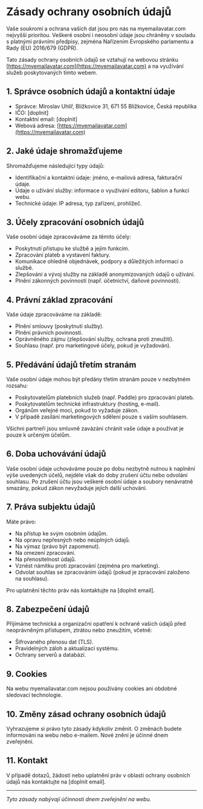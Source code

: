 # Zásady ochrany osobních údajů

Vaše soukromí a ochrana vašich dat jsou pro nás na myemailavatar.com nejvyšší prioritou. Veškeré osobní i neosobní údaje jsou chráněny v souladu s platnými právními předpisy, zejména Nařízením Evropského parlamentu a Rady (EU) 2016/679 (GDPR).

Tato zásady ochrany osobních údajů se vztahují na webovou stránku [https://myemailavatar.com](https://myemailavatar.com) a na využívání služeb poskytovaných tímto webem.

## 1. Správce osobních údajů a kontaktní údaje

- Správce: Miroslav Uhlíř, Blížkovice 31, 671 55 Blížkovice, Česká republika
- IČO: [doplnit]
- Kontaktní email: [doplnit]
- Webová adresa: [https://myemailavatar.com](https://myemailavatar.com)

## 2. Jaké údaje shromažďujeme

Shromažďujeme následující typy údajů:

- Identifikační a kontaktní údaje: jméno, e-mailová adresa, fakturační údaje.
- Údaje o užívání služby: informace o využívání editoru, šablon a funkcí webu.
- Technické údaje: IP adresa, typ zařízení, prohlížeč.

## 3. Účely zpracování osobních údajů

Vaše osobní údaje zpracováváme za těmito účely:

- Poskytnutí přístupu ke službě a jejím funkcím.
- Zpracování plateb a vystavení faktury.
- Komunikace ohledně objednávek, podpory a důležitých informací o službě.
- Zlepšování a vývoj služby na základě anonymizovaných údajů o užívání.
- Plnění zákonných povinností (např. účetnictví, daňové povinnosti).

## 4. Právní základ zpracování

Vaše údaje zpracováváme na základě:

- Plnění smlouvy (poskytnutí služby).
- Plnění právních povinností.
- Oprávněného zájmu (zlepšování služby, ochrana proti zneužití).
- Souhlasu (např. pro marketingové účely, pokud je vyžadován).

## 5. Předávání údajů třetím stranám

Vaše osobní údaje mohou být předány třetím stranám pouze v nezbytném rozsahu:

- Poskytovatelům platebních služeb (např. Paddle) pro zpracování plateb.
- Poskytovatelům technické infrastruktury (hosting, e-mail).
- Orgánům veřejné moci, pokud to vyžaduje zákon.
- V případě zasílání marketingových sdělení pouze s vaším souhlasem.

Všichni partneři jsou smluvně zavázáni chránit vaše údaje a používat je pouze k určeným účelům.

## 6. Doba uchovávání údajů

Vaše osobní údaje uchováváme pouze po dobu nezbytně nutnou k naplnění výše uvedených účelů, nejdéle však do doby zrušení účtu nebo odvolání souhlasu. Po zrušení účtu jsou veškeré osobní údaje a soubory nenávratně smazány, pokud zákon nevyžaduje jejich další uchování.

## 7. Práva subjektu údajů

Máte právo:

- Na přístup ke svým osobním údajům.
- Na opravu nepřesných nebo neúplných údajů.
- Na výmaz (právo být zapomenut).
- Na omezení zpracování.
- Na přenositelnost údajů.
- Vznést námitku proti zpracování (zejména pro marketing).
- Odvolat souhlas se zpracováním údajů (pokud je zpracování založeno na souhlasu).

Pro uplatnění těchto práv nás kontaktujte na [doplnit email].

## 8. Zabezpečení údajů

Přijímáme technická a organizační opatření k ochraně vašich údajů před neoprávněným přístupem, ztrátou nebo zneužitím, včetně:

- Šifrovaného přenosu dat (TLS).
- Pravidelných záloh a aktualizací systému.
- Ochrany serverů a databází.

## 9. Cookies

Na webu myemailavatar.com nejsou používány cookies ani obdobné sledovací technologie.

## 10. Změny zásad ochrany osobních údajů

Vyhrazujeme si právo tyto zásady kdykoliv změnit. O změnách budete informováni na webu nebo e-mailem. Nové znění je účinné dnem zveřejnění.

## 11. Kontakt

V případě dotazů, žádostí nebo uplatnění práv v oblasti ochrany osobních údajů nás kontaktujte na [doplnit email].

---

_Tyto zásady nabývají účinnosti dnem zveřejnění na webu._
